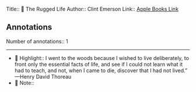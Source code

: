 Title:: 📕 The Rugged Life
Author:: Clint Emerson
Link:: [Apple Books Link](ibooks://assetid/18CE4E73090CEF0020BFA641D5665EDE)

## Annotations

Number of annotations:: 1

----

- 🎯 Highlight:: I went to the woods because I wished to live deliberately, to front only the essential facts of life, and see if I could not learn what it had to teach, and not, when I came to die, discover that I had not lived.”
—Henry David Thoreau
- 📝 Note::  


